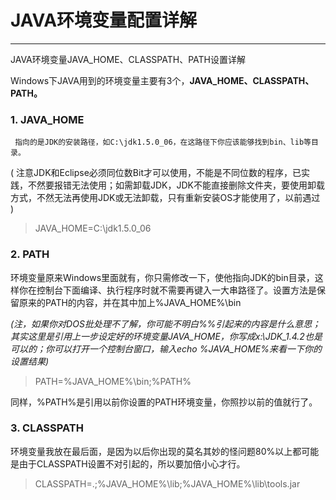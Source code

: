 # JAVA环境变量配置详解  

-----

JAVA环境变量JAVA_HOME、CLASSPATH、PATH设置详解  

 Windows下JAVA用到的环境变量主要有3个，**JAVA_HOME、CLASSPATH、PATH。**  

### 1. JAVA_HOME  
	 指向的是JDK的安装路径，如C:\jdk1.5.0_06，在这路径下你应该能够找到bin、lib等目录。    
	 
( 注意JDK和Eclipse必须同位数Bit才可以使用，不能是不同位数的程序，已实践，不然要报错无法使用；如需卸载JDK，JDK不能直接删除文件夹，要使用卸载方式，不然无法再使用JDK或无法卸载，只有重新安装OS才能使用了，以前遇过 )  
> JAVA_HOME=C:\jdk1.5.0_06  
	  
### 2. PATH  
环境变量原来Windows里面就有，你只需修改一下，使他指向JDK的bin目录，这样你在控制台下面编译、执行程序时就不需要再键入一大串路径了。设置方法是保留原来的PATH的内容，并在其中加上%JAVA_HOME%\bin  

*(注，如果你对DOS批处理不了解，你可能不明白%%引起来的内容是什么意思；其实这里是引用上一步设定好的环境变量JAVA_HOME，你写成x:\JDK_1.4.2也是可以的；你可以打开一个控制台窗口，输入echo %JAVA_HOME%来看一下你的设置结果)*    

> PATH=%JAVA_HOME%\bin;%PATH%  

同样，%PATH%是引用以前你设置的PATH环境变量，你照抄以前的值就行了。  
	 
### 3. CLASSPATH  
环境变量我放在最后面，是因为以后你出现的莫名其妙的怪问题80%以上都可能是由于CLASSPATH设置不对引起的，所以要加倍小心才行。  
> CLASSPATH=.;%JAVA_HOME%\lib;%JAVA_HOME%\lib\tools.jar  


